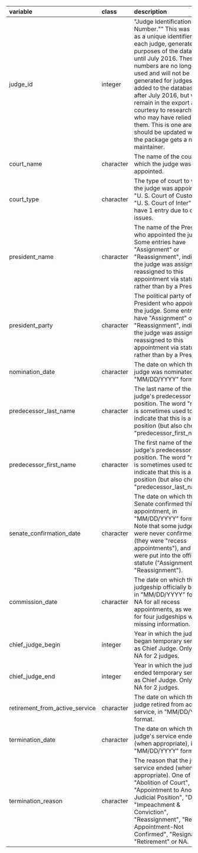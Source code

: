 |variable                       |class     |description                           |
|:------------------------------|:---------|:-------------------------------------|
|judge_id                       |integer   |"Judge Identification Number."" This was used as a unique identifier for each judge, generated for purposes of the database, until July 2016. These numbers are no longer used and will not be generated for judges added to the database after July 2016, but will remain in the export as a courtesy to researchers who may have relied on them. This is one area that should be updated when the package gets a new maintainer. |
|court_name                     |character |The name of the court to which the judge was appointed. |
|court_type                     |character |The type of court to which the judge was appointed. "U. S. Court of Custo" and "U. S. Court of Inter" each have 1 entry due to coding issues. |
|president_name                 |character |The name of the President who appointed the judge. Some entries have "Assignment" or "Reassignment", indicating the judge was assigned or reassigned to this appointment via statute rather than by a President. |
|president_party                |character |The political party of the President who appointed the judge. Some entries have "Assignment" or "Reassignment", indicating the judge was assigned or reassigned to this appointment via statute rather than by a President. |
|nomination_date                |character |The date on which the judge was nominated, in "MM/DD/YYYY" format. |
|predecessor_last_name          |character |The last name of the judge's predecessor in this position. The word "new" is sometimes used to indicate that this is a new position (but also check "predecessor_first_name"). |
|predecessor_first_name         |character |The first name of the judge's predecessor in this position. The word "new" is sometimes used to indicate that this is a new position (but also check "predecessor_last_name"). |
|senate_confirmation_date       |character |The date on which the Senate confirmed this appointment, in "MM/DD/YYYY" format. Note that some judges were never confirmed (they were "recess appointments"), and some were put into the office by statute ("Assignment" or "Reassignment"). |
|commission_date                |character |The date on which the judgeship officially began, in "MM/DD/YYYY" format. NA for all recess appointments, as well as for four judgeships with missing information. |
|chief_judge_begin              |integer   |Year in which the judge began temporary service as Chief Judge. Only non-NA for 2 judges. |
|chief_judge_end                |integer   |Year in which the judge ended temporary service as Chief Judge. Only non-NA for 2 judges. |
|retirement_from_active_service |character |The date on which the judge retired from active service, in "MM/DD/YYYY" format. |
|termination_date               |character |The date on which the judge's service ended (when appropriate), in "MM/DD/YYYY" format. |
|termination_reason             |character |The reason that the judge's service ended (when appropriate). One of "Abolition of Court", "Appointment to Another Judicial Position", "Death", "Impeachment & Conviction", "Reassignment", "Recess Appointment-Not Confirmed", "Resignation", "Retirement" or NA. |
